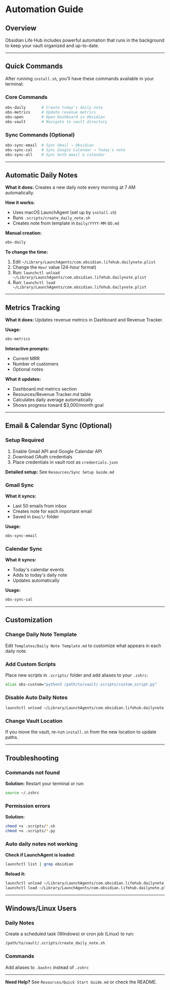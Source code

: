 # Automation Guide

## Overview

Obsidian Life Hub includes powerful automation that runs in the background to keep your vault organized and up-to-date.

---

## Quick Commands

After running `install.sh`, you'll have these commands available in your terminal:

### Core Commands

```bash
obs-daily       # Create today's daily note
obs-metrics     # Update revenue metrics
obs-open        # Open Dashboard in Obsidian
obs-vault       # Navigate to vault directory
```

### Sync Commands (Optional)

```bash
obs-sync-email  # Sync Gmail → Obsidian
obs-sync-cal    # Sync Google Calendar → Today's note
obs-sync-all    # Sync both email & calendar
```

---

## Automatic Daily Notes

**What it does:** Creates a new daily note every morning at 7 AM automatically.

**How it works:**
- Uses macOS LaunchAgent (set up by `install.sh`)
- Runs `.scripts/create_daily_note.sh`
- Creates note from template in `Daily/YYYY-MM-DD.md`

**Manual creation:**
```bash
obs-daily
```

**To change the time:**
1. Edit `~/Library/LaunchAgents/com.obsidian.lifehub.dailynote.plist`
2. Change the `Hour` value (24-hour format)
3. Run: `launchctl unload ~/Library/LaunchAgents/com.obsidian.lifehub.dailynote.plist`
4. Run: `launchctl load ~/Library/LaunchAgents/com.obsidian.lifehub.dailynote.plist`

---

## Metrics Tracking

**What it does:** Updates revenue metrics in Dashboard and Revenue Tracker.

**Usage:**
```bash
obs-metrics
```

**Interactive prompts:**
- Current MRR
- Number of customers
- Optional notes

**What it updates:**
- Dashboard.md metrics section
- Resources/Revenue Tracker.md table
- Calculates daily average automatically
- Shows progress toward $3,000/month goal

---

## Email & Calendar Sync (Optional)

### Setup Required

1. Enable Gmail API and Google Calendar API
2. Download OAuth credentials
3. Place credentials in vault root as `credentials.json`

**Detailed setup:** See `Resources/Sync Setup Guide.md`

### Gmail Sync

**What it syncs:**
- Last 50 emails from inbox
- Creates note for each important email
- Saved in `Email/` folder

**Usage:**
```bash
obs-sync-email
```

### Calendar Sync

**What it syncs:**
- Today's calendar events
- Adds to today's daily note
- Updates automatically

**Usage:**
```bash
obs-sync-cal
```

---

## Customization

### Change Daily Note Template

Edit `Templates/Daily Note Template.md` to customize what appears in each daily note.

### Add Custom Scripts

Place new scripts in `.scripts/` folder and add aliases to your `.zshrc`:

```bash
alias obs-custom="python3 /path/to/vault/.scripts/custom_script.py"
```

### Disable Auto Daily Notes

```bash
launchctl unload ~/Library/LaunchAgents/com.obsidian.lifehub.dailynote.plist
```

### Change Vault Location

If you move the vault, re-run `install.sh` from the new location to update paths.

---

## Troubleshooting

### Commands not found

**Solution:** Restart your terminal or run:
```bash
source ~/.zshrc
```

### Permission errors

**Solution:**
```bash
chmod +x .scripts/*.sh
chmod +x .scripts/*.py
```

### Auto daily notes not working

**Check if LaunchAgent is loaded:**
```bash
launchctl list | grep obsidian
```

**Reload it:**
```bash
launchctl unload ~/Library/LaunchAgents/com.obsidian.lifehub.dailynote.plist
launchctl load ~/Library/LaunchAgents/com.obsidian.lifehub.dailynote.plist
```

---

## Windows/Linux Users

### Daily Notes
Create a scheduled task (Windows) or cron job (Linux) to run:
```bash
/path/to/vault/.scripts/create_daily_note.sh
```

### Commands
Add aliases to `.bashrc` instead of `.zshrc`

---

**Need Help?** See `Resources/Quick Start Guide.md` or check the README.
